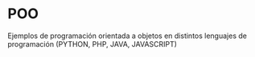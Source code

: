 # POO
Ejemplos de programación orientada a objetos en distintos lenguajes de programación (PYTHON, PHP, JAVA, JAVASCRIPT)
